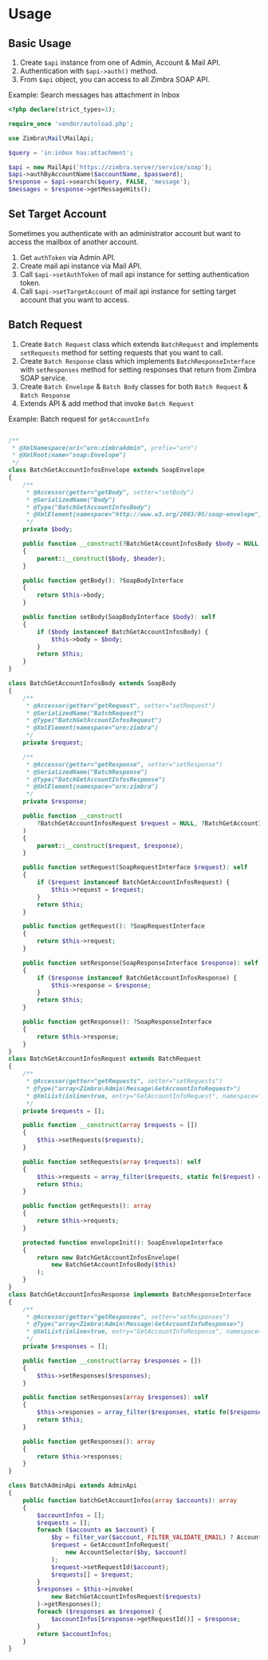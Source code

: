 Usage
=====

## Basic Usage
1. Create `$api` instance from one of Admin, Account & Mail API.
2. Authentication with `$api->auth()` method.
3. From `$api` object, you can access to all Zimbra SOAP API.

Example: Search messages has attachment in Inbox
```php
<?php declare(strict_types=1);

require_once 'vendor/autoload.php';

use Zimbra\Mail\MailApi;

$query = 'in:inbox has:attachment';

$api = new MailApi('https://zimbra.server/service/soap');
$api->authByAccountName($accountName, $password);
$response = $api->search($query, FALSE, 'message');
$messages = $response->getMessageHits();
```

## Set Target Account
Sometimes you authenticate with an administrator account but want to access the mailbox of another account.
1. Get `authToken` via Admin API.
2. Create mail api instance via Mail API.
3. Call `$api->setAuthToken` of mail api instance for setting authentication token.
4. Call `$api->setTargetAccount` of mail api instance for setting target account that you want to access.

## Batch Request
1. Create `Batch Request` class which extends `BatchRequest` and implements `setRequests` method for setting requests that you want to call.
2. Create `Batch Response` class which implements `BatchResponseInterface` with `setResponses` method for setting responses that return from Zimbra SOAP service.
3. Create `Batch Envelope` & `Batch Body` classes for both `Batch Request` & `Batch Response`
4. Extends API & add method that invoke `Batch Request`

Example: Batch request for `getAccountInfo`
```php

/**
 * @XmlNamespace(uri="urn:zimbraAdmin", prefix="urn")
 * @XmlRoot(name="soap:Envelope")
 */
class BatchGetAccountInfosEnvelope extends SoapEnvelope
{
    /**
     * @Accessor(getter="getBody", setter="setBody")
     * @SerializedName("Body")
     * @Type("BatchGetAccountInfosBody")
     * @XmlElement(namespace="http://www.w3.org/2003/05/soap-envelope")
     */
    private $body;

    public function __construct(?BatchGetAccountInfosBody $body = NULL, ?SoapHeader $header = NULL)
    {
        parent::__construct($body, $header);
    }

    public function getBody(): ?SoapBodyInterface
    {
        return $this->body;
    }

    public function setBody(SoapBodyInterface $body): self
    {
        if ($body instanceof BatchGetAccountInfosBody) {
            $this->body = $body;
        }
        return $this;
    }
}

class BatchGetAccountInfosBody extends SoapBody
{
    /**
     * @Accessor(getter="getRequest", setter="setRequest")
     * @SerializedName("BatchRequest")
     * @Type("BatchGetAccountInfosRequest")
     * @XmlElement(namespace="urn:zimbra")
     */
    private $request;

    /**
     * @Accessor(getter="getResponse", setter="setResponse")
     * @SerializedName("BatchResponse")
     * @Type("BatchGetAccountInfosResponse")
     * @XmlElement(namespace="urn:zimbra")
     */
    private $response;

    public function __construct(
        ?BatchGetAccountInfosRequest $request = NULL, ?BatchGetAccountInfosResponse $response = NULL
    )
    {
        parent::__construct($request, $response);
    }

    public function setRequest(SoapRequestInterface $request): self
    {
        if ($request instanceof BatchGetAccountInfosRequest) {
            $this->request = $request;
        }
        return $this;
    }

    public function getRequest(): ?SoapRequestInterface
    {
        return $this->request;
    }

    public function setResponse(SoapResponseInterface $response): self
    {
        if ($response instanceof BatchGetAccountInfosResponse) {
            $this->response = $response;
        }
        return $this;
    }

    public function getResponse(): ?SoapResponseInterface
    {
        return $this->response;
    }
}
class BatchGetAccountInfosRequest extends BatchRequest
{
    /**
     * @Accessor(getter="getRequests", setter="setRequests")
     * @Type("array<Zimbra\Admin\Message\GetAccountInfoRequest>")
     * @XmlList(inline=true, entry="GetAccountInfoRequest", namespace="urn:zimbraAdmin")
     */
    private $requests = [];

    public function __construct(array $requests = [])
    {
        $this->setRequests($requests);
    }

    public function setRequests(array $requests): self
    {
        $this->requests = array_filter($requests, static fn($request) => $request instanceof GetAccountInfoRequest);
        return $this;
    }

    public function getRequests(): array
    {
        return $this->requests;
    }

    protected function envelopeInit(): SoapEnvelopeInterface
    {
        return new BatchGetAccountInfosEnvelope(
            new BatchGetAccountInfosBody($this)
        );
    }
}
class BatchGetAccountInfosResponse implements BatchResponseInterface
{
    /**
     * @Accessor(getter="getResponses", setter="setResponses")
     * @Type("array<Zimbra\Admin\Message\GetAccountInfoResponse>")
     * @XmlList(inline=true, entry="GetAccountInfoResponse", namespace="urn:zimbraAdmin")
     */
    private $responses = [];

    public function __construct(array $responses = [])
    {
        $this->setResponses($responses);
    }

    public function setResponses(array $responses): self
    {
        $this->responses = array_filter($responses, static fn($response) => $response instanceof GetAccountInfoResponse);
        return $this;
    }

    public function getResponses(): array
    {
        return $this->responses;
    }
}

class BatchAdminApi extends AdminApi
{
    public function batchGetAccountInfos(array $accounts): array
    {
        $accountInfos = [];
        $requests = [];
        foreach ($accounts as $account) {
            $by = filter_var($account, FILTER_VALIDATE_EMAIL) ? AccountBy::NAME() : AccountBy::ID();
            $request = GetAccountInfoRequest(
                new AccountSelector($by, $account)
            );
            $request->setRequestId($account);
            $requests[] = $request;
        }
        $responses = $this->invoke(
            new BatchGetAccountInfosRequest($requests)
        )->getResponses();
        foreach ($responses as $response) {
            $accountInfos[$response->getRequestId()] = $response;
        }
        return $accountInfos;
    }
}
```
